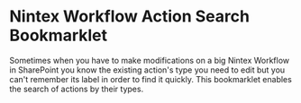 # Nintex Workflow Action Search Bookmarklet

Sometimes when you have to make modifications on a big Nintex Workflow in SharePoint you know the existing action's type you need to edit but you can't remember its label in order to find it quickly. This bookmarklet enables the search of actions by their types. 
